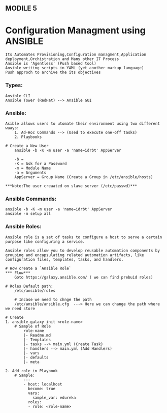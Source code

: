 MODILE 5
--------

Configuration Managment using ANSIBLE
=====================================
    Its Automates Provisioning,Configuration managment,Application deployment,Orchistration and Many other IT Process
    Ansible is 'Agentless' (Push based tool)
    Ansible writing scripts in YAML (yet another markup language)
    Push approch to archive the its objectives

### Types:
    Ansible CLI
    Ansible Tower (RedHat) --> Ansible GUI

### Ansible:
    Asible allows users to utomate their environment using two different waays:
        1. Ad-Hoc Commands --> (Used to execute one-off tasks)
        2. Playbooks 

    # Create a New User
        ansible -b -K -m user -a 'name=idrbt' AppServer

        -b = 
        -K = Ask for a Password
        -m = Module Name
        -a = Arguments
        AppServer = Group Name (Create a Group in /etc/ansible/hosts)

    ***Note:The user creaated on slave server (/etc/passwd)***

### Ansible Commands:
    ansible -b -K -m user -a 'name=idrbt' AppServer
    ansible -m setup all

### Ansible Roles:
    Ansible role is a set of tasks to configure a host to serve a certain purpose like configuring a service.

    Ansible roles allow you to develop reusable automation components by grouping and encapsulating related automation artifacts, like configuration files, templates, tasks, and handlers.

    # How create a `Ansible Role`
    *** Flow***
        Goto https://galaxy.ansible.com/ ( we can find prebuid roles)
    
    # Roles Default path:
        /etc/ansible/roles

        # Incase we need to chnge the path
        /etc/ansible/ansible.cfg  ---> Here we can change the path where we need store

    # Create
    1. ansible-galaxy init <role-name>
        # Sample of Role
            role-name
            |- Readme.md
            |- Templates
            |- tasks --> main.yml (Create Task)
            |- handlers --> main.yml (Add Handlers)
            |- vars
            |- defaults
            |- meta

    2. Add role in Playbook
        # Sample:
            ---
            - host: localhost
              become: true
              vars:
                sample_var: edureka
              roles:
              - role: <role-name>
        

    
